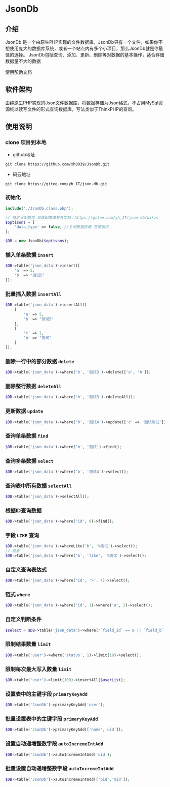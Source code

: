 # JsonDb

## 介绍
JsonDb 是一个由原生PHP实现的文件数据库，JsonDb只有一个文件，如果你不想使用庞大的数据库系统，或者一个站点内有多个小项目，那么JsonDb就是你最佳的选择。 JsonDb包括查询、添加、更新、删除等对数据的基本操作，适合存储数据量不大的数据

[使用帮助文档](https://gitee.com/yh_IT/json-db/wikis)

## 软件架构
由纯原生PHP实现的Json文件数据库，将数据存储为Json格式，不占用MySql资源纯以读写文件的形式查询数据库，写法类似于ThinkPHP的查询。

## 使用说明

### clone 项目到本地
- github地址
```shell
git clone https://github.com/xh8039/JsonDb.git
```
- 码云地址
```shell
git clone https://gitee.com/yh_IT/json-db.git
```

### 初始化
```php
include('./JsonDb.class.php');

// 自定义配置项 具体配置请参考文档：https://gitee.com/yh_IT/json-db/wikis
$optisons = [
	'data_type' => false, //关闭数据压缩 方便调试
];

$DB = new JsonDb($optisons);
```

### 插入单条数据 `insert`
```php
$DB->table('json_data')->insert([
	'a' => 5,
	'b' => "测试5"
]);
```

### 批量插入数据 `insertAll`
```php
$DB->table('json_data')->insertAll([
	[
		'a' => 5,
		'b' => "测试5"
	],
	[
		'c' => 1,
		'b' => "测试"
	]
]);
```

### 删除一行中的部分数据 `delete`
```php
$DB->table('json_data')->where('b', '测试3')->delete(['a', 'b']);
```

### 删除整行数据 `deleteAll`
```php
$DB->table('json_data')->where('b', '测试3')->deleteAll();
```

### 更新数据 `update`
```php
$DB->table('json_data')->where('b', '测试4')->update(['c' => '测试测试']);
```

### 查询单条数据 `find`
```php
$DB->table('json_data')->where('b', '测试')->find();
```

### 查询多条数据 `select`
```php
$DB->table('json_data')->where('b', '测试4')->select();
```

### 查询表中所有数据 `selectAll`
```php
$DB->table('json_data')->selectAll();
```

### 根据ID查询数据
```php
$DB->table('json_data')->where('id', 0)->find();
```

### 字段 `LIKE` 查询
```php
$DB->table('json_data')->whereLike('b', '%测试')->select();
// 或者
$DB->table('json_data')->where('b', 'like', '%测试')->select();
```

### 自定义查询表达式
```php
$DB->table('json_data')->where('id', '>', 4)->select();
```

### 链式 `where`
```php
$DB->table('json_data')->where('id', 1)->where('a', 2)->select();
```

### 自定义判断条件
```php
$select = $DB->table('json_data')->where('`field_id` == 0 || `field_b` == `测试4`')->select();
```

### 限制结果数量 `limit`
```php
$DB->table('user')->where('status', 1)->limit(10)->select();
```

### 限制每次最大写入数量 `limit`
```php
$DB->table('user')->limit(100)->insertAll($userList);
```

### 设置表中的主键字段 `primaryKeyAdd`
```php
$DB->table('JsonDb')->primaryKeyAdd('user');
```

### 批量设置表中的主键字段 `primaryKeyAdd`
```php
$DB->table('JsonDb')->primaryKeyAdd(['name','uid']);
```

### 设置自动递增整数字段 `autoIncremeIntAdd`
```php
$DB->table('JsonDb')->autoIncremeIntAdd('uid');
```

### 批量设置自动递增整数字段 `autoIncremeIntAdd`
```php
$DB->table('JsonDb')->autoIncremeIntAdd(['pid','mid']);
```
